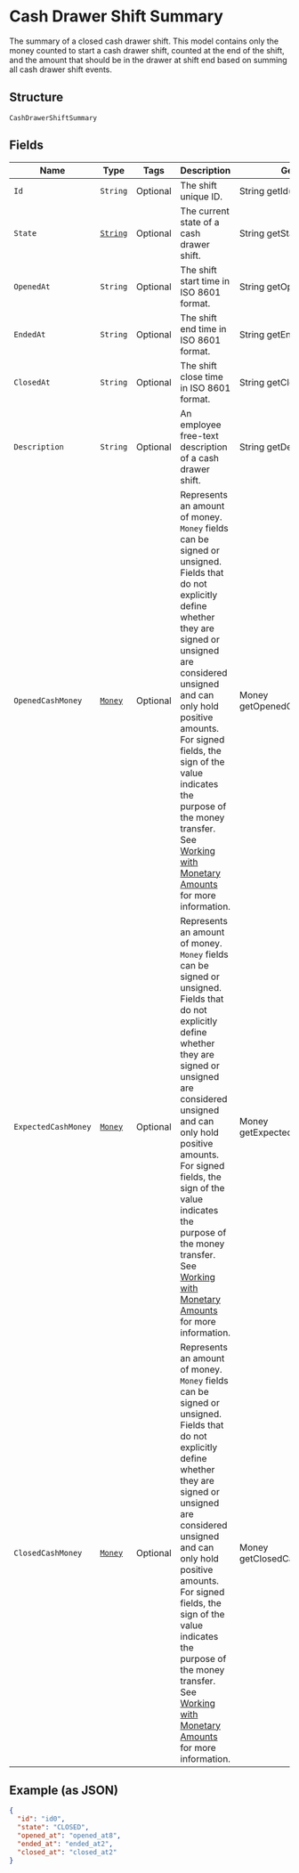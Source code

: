
# Cash Drawer Shift Summary

The summary of a closed cash drawer shift.
This model contains only the money counted to start a cash drawer shift, counted
at the end of the shift, and the amount that should be in the drawer at shift
end based on summing all cash drawer shift events.

## Structure

`CashDrawerShiftSummary`

## Fields

| Name | Type | Tags | Description | Getter |
|  --- | --- | --- | --- | --- |
| `Id` | `String` | Optional | The shift unique ID. | String getId() |
| `State` | [`String`](../../doc/models/cash-drawer-shift-state.md) | Optional | The current state of a cash drawer shift. | String getState() |
| `OpenedAt` | `String` | Optional | The shift start time in ISO 8601 format. | String getOpenedAt() |
| `EndedAt` | `String` | Optional | The shift end time in ISO 8601 format. | String getEndedAt() |
| `ClosedAt` | `String` | Optional | The shift close time in ISO 8601 format. | String getClosedAt() |
| `Description` | `String` | Optional | An employee free-text description of a cash drawer shift. | String getDescription() |
| `OpenedCashMoney` | [`Money`](../../doc/models/money.md) | Optional | Represents an amount of money. `Money` fields can be signed or unsigned.<br>Fields that do not explicitly define whether they are signed or unsigned are<br>considered unsigned and can only hold positive amounts. For signed fields, the<br>sign of the value indicates the purpose of the money transfer. See<br>[Working with Monetary Amounts](../../https://developer.squareup.com/docs/build-basics/working-with-monetary-amounts)<br>for more information. | Money getOpenedCashMoney() |
| `ExpectedCashMoney` | [`Money`](../../doc/models/money.md) | Optional | Represents an amount of money. `Money` fields can be signed or unsigned.<br>Fields that do not explicitly define whether they are signed or unsigned are<br>considered unsigned and can only hold positive amounts. For signed fields, the<br>sign of the value indicates the purpose of the money transfer. See<br>[Working with Monetary Amounts](../../https://developer.squareup.com/docs/build-basics/working-with-monetary-amounts)<br>for more information. | Money getExpectedCashMoney() |
| `ClosedCashMoney` | [`Money`](../../doc/models/money.md) | Optional | Represents an amount of money. `Money` fields can be signed or unsigned.<br>Fields that do not explicitly define whether they are signed or unsigned are<br>considered unsigned and can only hold positive amounts. For signed fields, the<br>sign of the value indicates the purpose of the money transfer. See<br>[Working with Monetary Amounts](../../https://developer.squareup.com/docs/build-basics/working-with-monetary-amounts)<br>for more information. | Money getClosedCashMoney() |

## Example (as JSON)

```json
{
  "id": "id0",
  "state": "CLOSED",
  "opened_at": "opened_at8",
  "ended_at": "ended_at2",
  "closed_at": "closed_at2"
}
```

